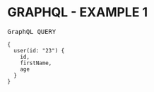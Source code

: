 # GRAPHQL - EXAMPLE 1 
<pre>
GraphQL QUERY
<code>
{
  user(id: "23") {
    id,
    firstName,
    age
  } 
}
</code></pre>
